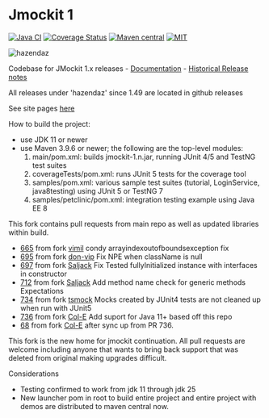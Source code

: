 # Jmockit 1 #

[![Java CI](https://github.com/hazendaz/jmockit1/workflows/Java%20CI/badge.svg)](https://github.com/hazendaz/jmockit1/actions?query=workflow%3A%22Java+CI%22)
[![Coverage Status](https://coveralls.io/repos/github/hazendaz/jmockit1/badge.svg?branch=master)](https://coveralls.io/github/hazendaz/jmockit1?branch=master)
[![Maven central](https://maven-badges.herokuapp.com/maven-central/com.github.hazendaz.jmockit/jmockit/badge.svg)](https://maven-badges.herokuapp.com/maven-central/com.github.hazendaz.jmockit/jmockit)
[![MIT](https://img.shields.io/badge/license-MIT-blue.svg)](https://opensource.org/licenses/MIT)

![hazendaz](src/site/resources/images/hazendaz-banner.jpg)

Codebase for JMockit 1.x releases - [Documentation](https://jmockit.github.io) - [Historical Release notes](https://jmockit.github.io/changes.html)

All releases under 'hazendaz' since 1.49 are located in github releases

See site pages [here](https://hazendaz.github.io/jmockit1/)

How to build the project:
* use JDK 11 or newer
* use Maven 3.9.6 or newer; the following are the top-level modules:
    1. main/pom.xml: builds jmockit-1.n.jar, running JUnit 4/5 and TestNG test suites
    2. coverageTests/pom.xml: runs JUnit 5 tests for the coverage tool
    3. samples/pom.xml: various sample test suites (tutorial, LoginService, java8testing) using JUnit 5 or TestNG 7
    4. samples/petclinic/pom.xml: integration testing example using Java EE 8

This fork contains pull requests from main repo as well as updated libraries within build.

  - [665](https://github.com/jmockit/jmockit1/pull/665) from fork [vimil](https://github.com/vimil/jmockit1) condy arrayindexoutofboundsexception fix
  - [695](https://github.com/jmockit/jmockit1/pull/695) from fork [don-vip](https://github.com/don-vip/jmockit1) Fix NPE when className is null
  - [697](https://github.com/jmockit/jmockit1/pull/697) from fork [Saljack](https://github.com/Saljack/jmockit1) Fix Tested fullyInitialized instance with interfaces in constructor
  - [712](https://github.com/jmockit/jmockit1/pull/712) from fork [Saljack](https://github.com/Saljack/jmockit1) Add method name check for generic methods Expectations
  - [734](https://github.com/jmockit/jmockit1/pull/734) from fork [tsmock](https://github.com/tsmock/jmockit1) Mocks created by JUnit4 tests are not cleaned up when run with JUnit5
  - [736](https://github.com/jmockit/jmockit1/pull/736) from fork [Col-E](https://github.com/Col-E/jmockit1) Add suport for Java 11+ based off this repo
  - [68](https://github.com/hazendaz/jmockit1/pull/68) from fork [Col-E](https://github.com/Col-E/jmockit1) after sync up from PR 736.

This fork is the new home for jmockit continuation.  All pull requests are welcome including anyone that wants to bring back support that was deleted from original making upgrades difficult.

Considerations

  - Testing confirmed to work from jdk 11 through jdk 25
  - New launcher pom in root to build entire project and entire project with demos are distributed to maven central now.
